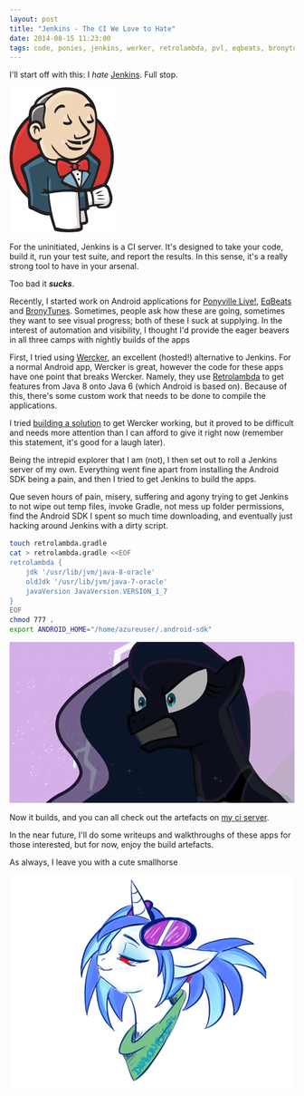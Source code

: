 ```yaml
---
layout: post
title: "Jenkins - The CI We Love to Hate"
date: 2014-08-15 11:23:00
tags: code, ponies, jenkins, werker, retrolambda, pvl, eqbeats, bronytunes, android
---
```

I'll start off with this: I _hate_ [Jenkins](http://jenkins-ci.org/). Full stop.

<!-- break -->

![Jenkins](/images/other/jenkins_logo.png)

For the uninitiated, Jenkins is a CI server. It's designed to take your code, build it, run your test suite, and report the results. In this sense, it's a really strong tool to have in your arsenal.

Too bad it ___sucks___.

Recently, I started work on Android applications for [Ponyville Live!](https://ponyvillelive.com/), [EqBeats](https://eqbeats.org/) and [BronyTunes](https://bronytunes.com/). Sometimes, people ask how these are going, sometimes they want to see visual progress; both of these I suck at supplying. In the interest of automation and visibility, I thought I'd provide the eager beavers in all three camps with nightly builds of the apps

First, I tried using [Wercker](http://wercker.com/), an excellent (hosted!) alternative to Jenkins. For a normal Android app, Wercker is great, however the code for these apps have one point that breaks Wercker. Namely, they use [Retrolambda](https://github.com/orfjackal/retrolambda) to get features from Java 8 onto Java 6 (which Android is based on). Because of this, there's some custom work that needs to be done to compile the applications.

I tried [building a solution](https://github.com/berwyn/werker-retrolambda) to get Wercker working, but it proved to be difficult and needs more attention than I can afford to give it right now (remember this statement, it's good for a laugh later).

Being the intrepid explorer that I am (not), I then set out to roll a Jenkins server of my own. Everything went fine apart from installing the Android SDK being a pain, and then I tried to get Jenkins to build the apps.

Que seven hours of pain, misery, suffering and agony trying to get Jenkins to not wipe out temp files, invoke Gradle, not mess up folder permissions, find the Android SDK I spent so much time downloading, and eventually just hacking around Jenkins with a dirty script.

```bash
touch retrolambda.gradle
cat > retrolambda.gradle <<EOF
retrolambda {
    jdk '/usr/lib/jvm/java-8-oracle'
    oldJdk '/usr/lib/jvm/java-7-oracle'
    javaVersion JavaVersion.VERSION_1_7
}
EOF
chmod 777 .
export ANDROID_HOME="/home/azureuser/.android-sdk"
```

![](/images/ponies/mlfw5804_16094.gif)

Now it builds, and you can all check out the artefacts on [my ci server](http://ci.codeweaver.so/job/Neigh/).

In the near future, I'll do some writeups and walkthroughs of these apps for those interested, but for now, enjoy the build artefacts.

As always, I leave you with a cute smallhorse

![](/images/ponies/new_cttzranvas_by_dragonfoxgirl_d77c66d.png)